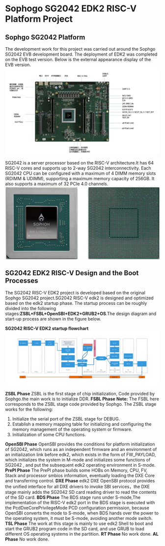 # Sophogo SG2042 EDK2 RISC-V Platform Project
## Sophgo SG2042 Platform
The development work for this project was carried out around the Sophgo SG2042 EVB development board.
The deployment of EDK2 was completed on the EVB test version. Below is the external appearance display of the EVB version.
![image](Documents/Media/Sophgo_SG2042_EVB.png)

SG2042 is a server processor based on the RISC-V architecture.It has 64 RISC-V cores and supports up to 2-way SG2042 interconnectivity.
Each SG2042 CPU can be configured with a maximum of 4 DIMM memory slots (RDIMM & UDIMM), supporting a maximum memory capacity of 256GB. It also supports a maximum of 32 PCIe 4.0 channels.
![image](Documents/Media/SG2042_CPU.png)

## SG2042 EDK2 RISC-V Design and the Boot Processes
The SG2042 RISC-V EDK2 project is developed based on the original Sophgo SG2042 project.SG2042 RISC-V edk2 is designed and optimized based on the edk2 startup phase. The startup process can be roughly divided into the following stages:**ZSBL+FSBL+OpenSBI+EDK2+GRUB2+OS**.The design diagram and start-up process are shown in the figure below.

**SG2042 RISC-V EDK2 startup flowchart**
![image](Documents/Media/EDK2_SDU_Programme.png)

**ZSBL Phase**
ZSBL is the first stage of chip initialization, Code provided by Sophgo.the main work is to initialize DDR.
**FSBL Phase**
**Note:** The FSBL here corresponds to the ZSBL stage code provided by Sophgo.
The ZSBL stage works for the following:
1. Initialize the serial port of the ZSBL stage for DEBUG.
2. Establish a memory mapping table for initializing and configuring the memory management of the operating system or firmware.
3. Initialization of some CPU functions.

**OpenSBI Phase**
OpenSBI provides the conditions for platform initialization of SG2042, which runs as an independent firmware and an environment of an initialization link before edk2, which exists in the form of FW_PAYLOAD, which initializes the system in M-mode and initializes some functions of SG2042 , and put the subsequent edk2 operating environment in S-mode.
**PrePI Phase**
The PrePI phase builds some HOBs on Memory, CPU, FV, Stack and processor smbios information, eventually loading the DXE Core and transferring control.
**DXE Phase**
edk2 DXE OpenSBI protocol provides the unified interface for all DXE drivers to invoke SBI services，the DXE stage mainly adds the SG2042 SD card reading driver to read the contents of the SD card.
**BDS Phase**
The BDS stage runs under S-mode,The implementation of the RISC-V edk2 port in the BDS stage is executed with the PcdDxeCorePrivilegeMode PCD configuration permission, because OpenSBI converts the mode to S-mode, when BDS hands over the power to the operating system, it must be S-mode, avoiding another mode switch.
**TSL Phase**
The work at this stage is mainly to use edk2 Shell to boot and start the GRUB2 program code in the SD card, and use GRUB to load different OS operating systems in the partition.
**RT Phase**
No work done.
**AL Phase**
No work done.
